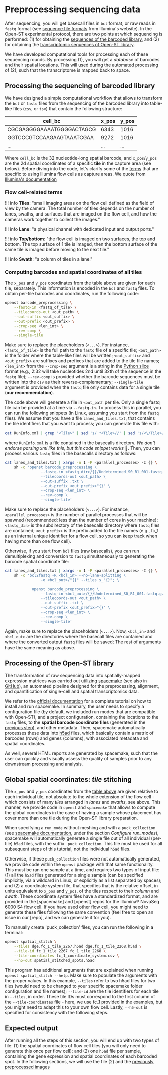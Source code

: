 # Preprocessing sequencing data
After sequencing, you will get basecall files in `bcl` format, or raw reads in `fastq`
format (see [sequence file formats](https://www.illumina.com/informatics/sequencing-data-analysis/sequence-file-formats.html)
from Illumina's website). In the Open-ST experimental protocol, there are two points at which
sequencing is performed: (1) for obtaining the [sequences of the barcoded library](../experimental/capture_area_generation.md#sequencing-of-barcoded-library),
and (2) for obtaining the [transcriptomic sequences of Open-ST library](../experimental/sequencing_of_openst_library.md#sequencing-of-Open-ST-library).

We have developed computational tools for processing each of these sequencing rounds.
By processing (1), you will get a *database* of barcodes and their spatial locations.
This will used during the automated processing of (2), such that the transcriptome is mapped back to space.

## Processing the sequencing of barcoded library
We have designed a simple computational workflow that allows to transform the `bcl` or `fastq` files
from the sequencing of the barcoded library into table-like files (`csv`, or `tsv`) that contain the following
structure:

|cell_bc|x_pos|y_pos|
|----|----|----|
|CGCGAGGGGAAAATGGGGACTAGCG|6343|1016|
|GGTCCCGTCCAAGAAGTAAATCGAA|9272|1016|
|...|...|...|

Where `cell_bc` is the 32 nucleotide-long spatial barcode, and `x_pos`/`y_pos` are the 2d spatial coordinates
of a specific **tile** in the capture area (see below). Before diving into the code, let's clarify some of the
[terms](#flow-cell-related-terms) that are specific to using Illumina flow cells as capture areas. We quote from 
[Illumina's documentation](https://support-docs.illumina.com/IN/NextSeq_550-500/Content/IN/NextSeq/FlowCell_Tiles_fNS.htm)

### Flow cell-related terms
!!! info
    **Tiles**: "small imaging areas on the flow cell defined as the field of view by the 
    camera. The total number of tiles depends on the number of lanes, swaths, and surfaces that are imaged on 
    the flow cell, and how the cameras work together to collect the images."

!!! info
    **Lane**: "a physical channel with dedicated input and output ports."

!!! info
    **Top/bottom**: "the flow cell is imaged on two surfaces, the top and bottom.
    The top surface of 1 tile is imaged, then the bottom surface of the same tile is imaged before moving to the next tile."

!!! info
    **Swath**: "a column of tiles in a lane."

### Computing barcodes and spatial coordinates of all tiles
The `x_pos` and `y_pos` coordinates from the table above are given for each tile, separately. This information is
encoded in the `bcl` and `fastq` files. To obtain per-tile barcodes and coordinates, run the following code: 


```sh
openst barcode_preprocessing \
    --fastq-in <fastq_of_tile> \
    --tilecoords-out <out_path> \
    --out-suffix <out_suffix> \
    --out-prefix <out_prefix> \
    --crop-seq <len_int> \
    --rev-comp \
    --single-tile
```

Make sure to replace the placeholders (`<...>`). For instance,
`<fastq_of_tile>` is the full path to the `fastq` file of a specific tile; `<out_path>` is the folder where the table-like
files will be written; `<out_suffix>` and `<out_prefix>` are suffixes and prefixes that are added to the tile file names;
`<len_int>` from the `--crop-seq` argument is a string in the [Python slice](https://docs.python.org/3/tutorial/datastructures.html) format
(e.g., 2:32 will take nucleotides 2nd until 32th of the sequence in the `fastq` file); `--rev-comp` is provided whether the barcode sequences
must be written into the `csv` as their reverse-complementary; `--single-tile` argument is provided when the `fastq` file only contains data for
a single tile (**our recommendation**).

The code above will generate a file in `<out_path` per tile. Only a single fastq file can be provided at a time via `--fastq-in`. To
process this in parallel, you can run the following snippets (in Linux, assuming you start from the `fastq` files). We assume that
you have a file `lanes_and_tiles.txt`, that contains the tile identifiers that you want to process; you can generate this file with:

```sh
cat RunInfo.xml | grep "<Tile>" | sed 's/ *<Tile>//' | sed 's/<\/Tile>//' | sed 's/^[ \t]*//;s/[ \t]*$//' > lanes_and_tiles.txt
```

where `RunInfo.xml` is a file contained in the basecalls directory. *We don't endorse parsing xml like this, but
this code snippet works* 🙈. Then, you can process various `fastq` files in the basecalls directory as follows:

```sh
cat lanes_and_tiles.txt | xargs -n 1 -P <parallel_processes> -I {} \
    sh -c 'openst barcode_preprocessing \
                --fastq-in <fastq_dir>/{}/Undetermined_S0_R1_001.fastq.gz \
                --tilecoords-out <out_path> \
                --out-suffix .txt \
                --out-prefix <out_prefix>"{}" \
                --crop-seq <len_int> \
                --rev-comp \
                --single-tile'
```

Make sure to replace the placeholders (`<...>`). For instance,
`<parallel_processes>` is the number of parallel processes that will be spawned (recommended: less than the number
of cores in your machine); `<fastq_dir>` is the subdirectory of the basecalls directory where `fastq` files are contained; 
`<out_prefix>` is the prefix added to the file names (e.g., fc_1 as an internal unique identifier for a flow cell,
so you can keep track when having more than one flow cell).

Otherwise, if you start from `bcl` files (raw basecalls), you can run demultiplexing and conversion to `fastq`
simultaneously to generating the barcode spatial coordinate file:

```sh
cat lanes_and_tiles.txt | xargs -n 1 -P <parallel_processes> -I {} \
    sh -c 'bcl2fastq -R <bcl_in> --no-lane-splitting \
                -o <bcl_out>/"{}" --tiles s_"{}"; \

            openst barcode_preprocessing \
                --fastq-in <bcl_out>/{}/Undetermined_S0_R1_001.fastq.gz \
                --tilecoords-out <out_path> \
                --out-suffix .txt \
                --out-prefix <out_prefix>"{}" \
                --crop-seq <len_int> \
                --rev-comp \
                --single-tile'
```

Again, make sure to replace the placeholders (`<...>`). Now, `<bcl_in>` and `<bcl_out>` are the directories where the
basecall files are contained and where the converted output `fastq` files will be saved; The rest of
arguments have the same meaning as above.

## Processing of the Open-ST library
The transformation of raw sequencing data into spatially-mapped expression matrices was carried out utilizing 
[spacemake](https://spacemake.readthedocs.io/en/latest/) (see also in [GitHub](https://github.com/rajewsky-lab/spacemake)), 
an automated pipeline designed for the preprocessing, alignment, and quantification of single-cell and spatial transcriptomics data.

We refer to the [official documentation](https://spacemake.readthedocs.io/en/latest/) for a complete tutorial on how to install and
run spacemake. In summary, the user needs to specify a configuration file (by default, we included run modes that are compatible
with Open-ST), and a project configuration, containing the locations to the `fastq` files, to the **spatial barcode coordinate files**
(generated in the [previous step](#processing-the-sequencing-of-barcoded-library)),
and other metadata. Then, spacemake automatically processes these data into [h5ad](https://anndata.readthedocs.io/en/latest/fileformat-prose.html)
files, which basically contain a matrix of barcodes (rows) and genes (columns), with associated metadata and spatial coordinates. 

As well, several HTML reports are generated by spacemake, such that the user can quickly and visually
assess the quality of samples prior to any downstream processing and analysis.

## Global spatial coordinates: *tile* stitching
The `x_pos` and `y_pos` coordinates from the [table above](#processing-the-sequencing-of-barcoded-library) are given relative to each individual tile, not absolute to the 
whole extension of the flow cell - which consists of many *tiles* arranged in *lanes* and *swaths*, see above. 
This manner, we provide code in `openst` and `spacemake` that allows to compute the global coordinates in the 
case of having a sample whose placement has cover more than one tile
during the Open-ST library preparation. 

When specifying a `run_mode` without meshing and with a `puck_collection`
(see [spacemake documentation](https://spacemake.readthedocs.io/en/latest/config.html),
under the section *Configure run_modes*), spacemake will automatically generate a single file out of 
all individual (per-tile) `h5ad` files, with the suffix `_puck_collection`. This file must be used for all
subsequent steps of this tutorial, not the individual `h5ad` files.

Otherwise, if these `puck_collection` files were not automatically generated, we provide code within the
`openst` package with that same functionality. This must be ran one sample at a time, and requires two types
of input file: (1) all the `h5ad` files generated for a single sample (can be specified implicitly, via a wildcard in Linux,
or explicitly as a list separated by spaces); and (2) a coordinate system file, that specifies that is the relative offset,
in units equivalent to `x_pos` and `y_pos`, of the tiles respect to their *column* and *swath*. These coordinate system files
have a standardized format, and are provided in the [spacemake] and [openst] repos for the Illumina® NovaSeq 6000 S4 flow cell.
If you have used other flow cell, you might need to generate these files following the same convention (feel free to open an
issue in our [repo], and we can generate it for you).

To manually create 'puck_collection' files, you can run the following in a terminal:

```sh
openst spatial_stitch \
    --tiles dge.fc_1_tile_2267.h5ad dge.fc_1_tile_2268.h5ad \
    --tile-id fc_1_tile_2267 fc_1_tile_2268 \
    --tile-coordinates fc_1_coordinate_system.csv \
    --h5-out spatial_stitched_spots.h5ad
```

This program has additional arguments that are explained when running `openst spatial_stitch --help`. 
Make sure to populate the arguments with the proper values. In this example, `--tiles` refer to two h5ad files
for two tiles (would need to be changed to your specific spacemake folder configuration and file names);
`--tile-id` are the tile identifiers for each tile in `--tiles`, in order. These tile IDs must correspond to the first
column of the `--tile-coordinates` file - here, we use fc_1 provided in the examples, but you might need to adapt this
to your own flow cell. Lastly, `--h5-out` is specified for consistency with the following steps. 

## Expected output

After running all the steps of this section, you will end up with two types of file: (1) the spatial coordinates of flow cell
tiles (you will only need to generate this once per flow cell); and (2) one `h5ad` file per sample, containing the gene expression and
spatial coordinates of each barcoded spot. In the following sections, we will use the file (2) and the 
[previously preprocessed images](preprocessing_imaging.md)